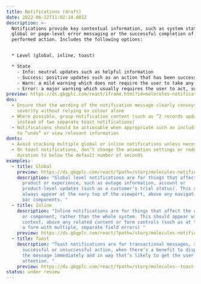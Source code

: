 ```yaml
---
title: Notifications (draft)
date: 2022-06-22T11:02:14.001Z
description: >-
  Notifications provide key contextual information, such as system status,
  global or page-level error messaging or the successful completion of a
  performed action. Includes the following options: 


  * Level (global, inline, toast)

  * State
    - Info: neutral updates such as helpful information
    - Success: positive updates such as an action that has been successfully completed
    - Warn: a mild warning which does not require the user to take any action, such as a notification of upcoming system downtime
    - Error: a major warning which usually requires the user to act, such as a form error
preview: https://ds.gbgplc.com/react/iframe.html?id=molecules-notifications--global-notification-element
dos:
  - Ensure that the wording of the notification message clearly conveys its
    severity without relying on colour alone
  - Where possible, group notification content (such as “2 records updated”
    instead of two separate toast notifications)
  - Notifications should be actionable when appropriate such as including a link
    to “undo” or view relevant information
donts:
  - Avoid stacking multiple global or inline notifications unless necessary
  - On toast notifications, don’t change the animation settings or reduce the
    duration to below the default number of seconds
examples:
  - title: Global
    preview: https://ds.gbgplc.com/react/?path=/story/molecules-notifications--global-notification-element
    description: "Global level notifications are for things that affect the whole
      product or experience, such as outage information, account or
      product-level updates (such as a customer’s trial status). This should
      always appear at the very top of the viewport, above any navigation or top
      bar components. "
  - title: Inline
    description: "Inline notifications are for things that affect the current page
      or component, rather than the whole system. This should appear within
      context, above any related content or form controls (such as at the top of
      a form with multiple, separate field errors) "
    preview: https://ds.gbgplc.com/react/?path=/story/molecules-notifications--inline-notification-element&nav=0
  - title: Toast
    description: "Toast notifications are for transactional messages, such as a
      successful or unsuccessful action, when there’s a benefit to displaying
      the message immediately and in way that’s likely to get the user’s
      attention. "
    preview: https://ds.gbgplc.com/react/?path=/story/molecules--toast-element&nav=0
status: under review
---
```

